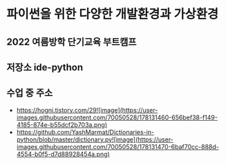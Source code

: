 # 파이썬을 위한 다양한 개발환경과 가상환경
## 2022 여름방학 단기교육 부트캠프
## 저장소 ide-python

## 수업 중 주소
- https://hogni.tistory.com/29![image](https://user-images.githubusercontent.com/70050528/178131460-656bef38-f149-4185-874e-b55dcf2b703a.png)
- https://github.com/YashMarmat/Dictionaries-in-python/blob/master/dictionary.py![image](https://user-images.githubusercontent.com/70050528/178131470-6baf70cc-888d-4554-b0f5-d7d88928454a.png)
